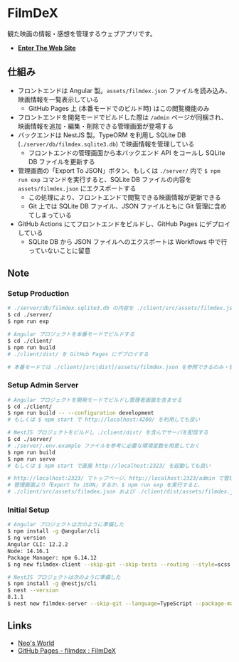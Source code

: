 # FilmDeX

観た映画の情報・感想を管理するウェブアプリです。

- __[Enter The Web Site](https://neos21.github.io/filmdex/)__


## 仕組み

- フロントエンドは Angular 製。`assets/filmdex.json` ファイルを読み込み、映画情報を一覧表示している
    - GitHub Pages 上 (本番モードでのビルド時) はこの閲覧機能のみ
- フロントエンドを開発モードでビルドした際は `/admin` ページが同梱され、映画情報を追加・編集・削除できる管理画面が登場する
- バックエンドは NestJS 製。TypeORM を利用し SQLite DB (`./server/db/filmdex.sqlite3.db`) で映画情報を管理している
    - フロントエンドの管理画面から本バックエンド API をコールし SQLite DB ファイルを更新する
- 管理画面の「Export To JSON」ボタン、もしくは `./server/` 内で `$ npm run exp` コマンドを実行すると、SQLite DB ファイルの内容を `assets/filmdex.json` にエクスポートする
    - この処理により、フロントエンドで閲覧できる映画情報が更新できる
    - Git 上では SQLite DB ファイル、JSON ファイルともに Git 管理に含めてしまっている
- GitHub Actions にてフロントエンドをビルドし、GitHub Pages にデプロイしている
    - SQLite DB から JSON ファイルへのエクスポートは Workflows 中で行っていないことに留意


## Note

### Setup Production

```bash
# ./server/db/filmdex.sqlite3.db の内容を ./client/src/assets/filmdex.json にエクスポートする
$ cd ./server/
$ npm run exp

# Angular プロジェクトを本番モードでビルドする
$ cd ./client/
$ npm run build
# ./client/dist/ を GitHub Pages にデプロイする

# 本番モードでは ./client/[src|dist]/assets/filmdex.json を参照できるのみ・管理画面は存在しない
```

### Setup Admin Server

```bash
# Angular プロジェクトを開発モードでビルドし管理者画面を含ませる
$ cd ./client/
$ npm run build -- --configuration development
# もしくは $ npm start で http://localhost:4200/ を利用しても良い

# NestJS プロジェクトをビルドし ./client/dist/ を含んでサーバを配信する
$ cd ./server/
# ./server/.env.example ファイルを参考に必要な環境変数を用意しておく
$ npm run build
$ npm run serve
# もしくは $ npm start で直接 http://localhost:2323/ を起動しても良い

# http://localhost:2323/ でトップページ、http://localhost:2323/admin で管理画面に遷移する
# 管理画面より「Export To JSON」するか、$ npm run exp を実行すると、
# ./client/src/assets/filmdex.json および ./client/dist/assets/filmdex.json を更新する
```

### Initial Setup

```bash
# Angular プロジェクトは次のように準備した
$ npm install -g @angular/cli
$ ng version
Angular CLI: 12.2.2
Node: 14.16.1
Package Manager: npm 6.14.12
$ ng new filmdex-client --skip-git --skip-tests --routing --style=scss

# NestJS プロジェクトは次のように準備した
$ npm install -g @nestjs/cli
$ nest --version
8.1.1
$ nest new filmdex-server --skip-git --language=TypeScript --package-manager=npm
```


## Links

- [Neo's World](https://neos21.net/)
- [GitHub Pages - filmdex : FilmDeX](https://neos21.github.io/filmdex)
